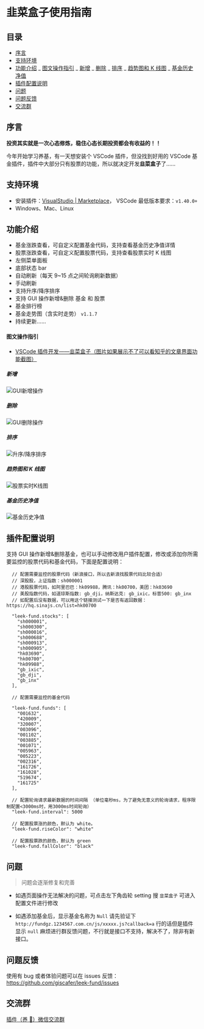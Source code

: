 # 韭菜盒子使用指南

## 目录

<!--ts-->

- [序言](#序言)
- [支持环境](#支持环境)
- [功能介绍](#功能介绍)
  _ [图文操作指引](#图文操作指引)
  _ [新增](#新增)
  _ [删除](#删除)
  _ [排序](#排序)
  _ [趋势图和 K 线图](#趋势图和-k-线图)
  _ [基金历史净值](#基金历史净值)
- [插件配置说明](#插件配置说明)
- [问题](#问题)
- [问题反馈](#问题反馈)
- [交流群](#交流群)

<!-- Added by: giscafer, at: Tue Aug 11 15:20:22 CST 2020 -->

<!--te-->

## 序言

**投资其实就是一次心态修炼，稳住心态长期投资都会有收益的！！**

今年开始学习养基，有一天想安装个 VSCode 插件，但没找到好用的 VSCode 基金插件，插件中大部分只有股票的功能，所以就决定开发**韭菜盒子**了……

## 支持环境

- 安装插件：[VisualStudio | Marketplace](https://marketplace.visualstudio.com/items?itemName=giscafer.leek-fund)，
  VSCode 最低版本要求：`v1.40.0+`
- Windows、Mac、Linux

## 功能介绍

- 基金涨跌查看，可自定义配置基金代码，支持查看基金历史净值详情
- 股票涨跌查看，可自定义配置股票代码，支持查看股票实时 K 线图
- 左侧菜单面板
- 底部状态 bar
- 自动刷新（每天 9~15 点之间轮询刷新数据）
- 手动刷新
- 支持升序/降序排序
- 支持 GUI 操作新增&删除 基金 和 股票
- 基金排行榜
- 基金走势图（含实时走势） `v1.1.7`
- 持续更新……

#### 图文操作指引

- [VSCode 插件开发——韭菜盒子（图片如果展示不了可以看知乎的文章界面功能截图）](https://zhuanlan.zhihu.com/p/166683895)

<!-- https://raw.staticdn.net/ 为GitHub raw 加速地址 -->

##### 新增

![GUI新增操作](https://raw.staticdn.net/giscafer/leek-fund/master/screenshot/add1.png)

##### 删除

![GUI删除操作](https://raw.staticdn.net/giscafer/leek-fund/master/screenshot/del.png)

##### 排序

![升序/降序排序](https://raw.staticdn.net/giscafer/leek-fund/master/screenshot/sort.png)

##### 趋势图和 K 线图

![股票实时K线图](https://raw.staticdn.net/giscafer/leek-fund/master/screenshot/stock-k-line.png)

##### 基金历史净值

![基金历史净值](https://raw.staticdn.net/giscafer/leek-fund/master/screenshot/fund-history.png)

## 插件配置说明

支持 GUI 操作新增&删除基金，也可以手动修改用户插件配置，修改或添加你所需要监控的股票代码和基金代码，下面是配置说明：

```
  // 配置需要监控的股票代码（新浪接口，所以去新浪找股票代码比较合适）
  // 深股股，上证指数：sh000001
  // 港股股票代码，如阿里巴巴：hk09988，腾讯：hk00700，美团：hk03690
  // 美股指数代码，如道琼斯指数: gb_dji，纳斯达克: gb_ixic，标普500: gb_inx
  // 如配置后没有数据，可以用这个链接测试一下是否有返回数据：https://hq.sinajs.cn/list=hk00700

  "leek-fund.stocks": [
    "sh000001",
    "sh000300",
    "sh000016",
    "sh000688",
    "sh000913",
    "sh000905",
    "hk03690",
    "hk00700",
    "hk09988",
    "gb_ixic",
    "gb_dji",
    "gb_inx"
  ],

  // 配置需要监控的基金代码

  "leek-fund.funds": [
    "001632",
    "420009",
    "320007",
    "003096",
    "001102",
    "003885",
    "001071",
    "005963",
    "005223",
    "002316",
    "161726",
    "161028",
    "519674",
    "161725"
  ],

  // 配置轮询请求最新数据的时间间隔 （单位毫秒ms，为了避免无意义的轮询请求，程序限制配置<3000ms时，用3000ms时间轮询）
  "leek-fund.interval": 5000

  // 配置股票涨的颜色，默认为 white。
  "leek-fund.riseColor": "white"

  // 配置股票跌的颜色，默认为 green
  "leek-fund.fallColor": "black"

```

## 问题

> 问题会逐渐修复和完善

- 如遇页面操作无法解决的问题，可点击左下角齿轮 setting 搜 `韭菜盒子` 可进入配置文件进行修改

- 如遇添加基金后，显示基金名称为 `Null` 请先验证下 `http://fundgz.1234567.com.cn/js/xxxxx.js?callback=a` 行的话但是插件显示 `null` 麻烦进行群反馈问题，不行就是接口不支持，解决不了，除非有新接口。

## 问题反馈

使用有 bug 或者体验问题可以在 issues 反馈：https://github.com/giscafer/leek-fund/issues

## 交流群

[插件（养 🐥）微信交流群](https://github.com/giscafer/leek-fund/issues/19)
